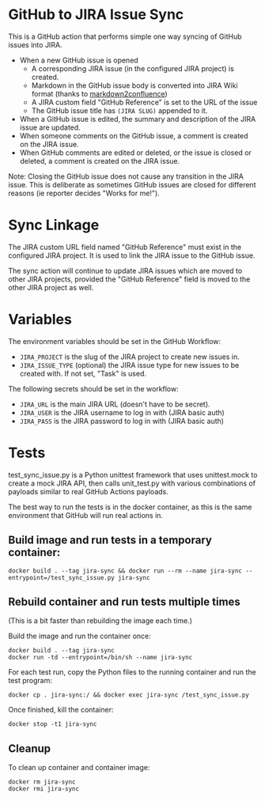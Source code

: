 # GitHub to JIRA Issue Sync

This is a GitHub action that performs simple one way syncing of GitHub issues into JIRA.

* When a new GitHub issue is opened
  - A corresponding JIRA issue (in the configured JIRA project) is created.
  - Markdown in the GitHub issue body is converted into JIRA Wiki format (thanks to [markdown2confluence](http://chunpu.github.io/markdown2confluence/browser/))
  - A JIRA custom field "GitHub Reference" is set to the URL of the issue
  - The GitHub issue title has `(JIRA SLUG)` appended to it.
* When a GitHub issue is edited, the summary and description of the JIRA issue are updated.
* When someone comments on the GitHub issue, a comment is created on the JIRA issue.
* When GitHub comments are edited or deleted, or the issue is closed or deleted, a comment is created on the JIRA issue.

Note: Closing the GitHub issue does not cause any transition in the JIRA issue. This is deliberate as sometimes GitHub issues are closed for different reasons (ie reporter decides "Works for me!").

# Sync Linkage

The JIRA custom URL field named "GitHub Reference" must exist in the configured JIRA project. It is used to link the JIRA issue to the GitHub issue.

The sync action will continue to update JIRA issues which are moved to other JIRA projects, provided the "GitHub Reference" field is moved to the other JIRA project as well.

# Variables

The environment variables should be set in the GitHub Workflow:

* `JIRA_PROJECT` is the slug of the JIRA project to create new issues in.
* `JIRA_ISSUE_TYPE` (optional) the JIRA issue type for new issues to be created with. If not set, "Task" is used.

The following secrets should be set in the workflow:

* `JIRA_URL` is the main JIRA URL (doesn't have to be secret).
* `JIRA_USER` is the JIRA username to log in with (JIRA basic auth)
* `JIRA_PASS` is the JIRA password to log in with (JIRA basic auth)

# Tests

test_sync_issue.py is a Python unittest framework that uses unittest.mock to create a mock JIRA API, then calls unit_test.py with various combinations of payloads similar to real GitHub Actions payloads.

The best way to run the tests is in the docker container, as this is the same environment that GitHub will run real actions in.

## Build image and run tests in a temporary container:

```
docker build . --tag jira-sync && docker run --rm --name jira-sync --entrypoint=/test_sync_issue.py jira-sync
```

## Rebuild container and run tests multiple times

(This is a bit faster than rebuilding the image each time.)

Build the image and run the container once:

```
docker build . --tag jira-sync
docker run -td --entrypoint=/bin/sh --name jira-sync
```

For each test run, copy the Python files to the running container and run the test program:

```
docker cp . jira-sync:/ && docker exec jira-sync /test_sync_issue.py
```

Once finished, kill the container:

```
docker stop -t1 jira-sync
```


## Cleanup

To clean up container and container image:

```
docker rm jira-sync
docker rmi jira-sync
```

